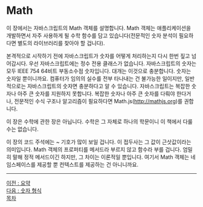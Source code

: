 # Math
이 장에서는 자바스크립트의 Math 객체를 설명합니다. Math 객체는 애플리케이션을 개발하면서 자주 사용하게 될 수학 함수를 담고 있습니다(전문적인 숫자 분석이 필요하다면 별도의 라이브러리를 찾아야 할 겁니다).

본격적으로 시작하기 전에 자바스크립트가 숫자를 어떻게 처리하는지 다시 한번 짚고 넘어갑시다. 우선 자바스크립트에는 정수 전용 클래스가 없습니다. 자바스크립트의 숫자는 모두 IEEE 754 64비트 부동소수점 숫자입니다. 대개는 이것으로 충분합니다. 숫자는 숫자일 뿐이니까요. 컴퓨터가 임의의 실수를 전부 타나내는 건 불가능한 일이지만, 일반적으로는 자바스크립트의 숫자면 충분하다고 알 수 있습니다. 자바스크립트는 복잡한 숫자나 아주 큰 숫자를 지원하지 못합니다. 복잡한 숫자나 아주 큰 숫자를 다뤄야 한다거나, 전문적인 수식 구조나 알고리즘이 필요하다면 Math.js(http://mathjs.org)를 권합니다.

이 장은 수학에 관한 장은 아닙니다. 수학은 그 자체로 하나의 학문이니 이 책에서 다룰 수는 없습니다.

이 장의 코드 주석에는 ~ 기호가 많이 보일 겁니다. 이 접두사는 그 값이 근삿값이라는 의미입니다. Math 객체의 프로퍼티를 메서드라 부르지 않고 함수라 부를 겁니다. 엄밀히 말해 정적 메서드이긴 하지만, 그 차이는 이론적일 뿐입니다. 여기서 Math 객체는 네임스페이스를 제공할 뿐 컨텍스트를 제공하는 건 아니니까요.

***
[이전 : 요약](../CHAPTER_15/15.12.md) <br/>
[다음 : 숫자 형식](16.1.md) <br/>
[목차](../progressCheck.md)